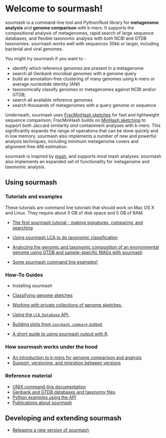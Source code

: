 # Welcome to sourmash!

sourmash is a command-line tool and Python/Rust library for
**metagenome analysis** and **genome comparison** with k-mers.  It
supports the compositional analysis of metagenomes, rapid search of
large sequence databases, and flexible taxonomic analysis with both
NCBI and GTDB taxonomies. sourmash works well with sequences 30kb or
larger, including bacterial and viral genomes.

You might try sourmash if you want to -

* identify which reference genomes are present in a metagenome
* search all Genbank microbial genomes with a genome query
* build an annotation-free clustering of many genomes using k-mers or average nucleotide identity (ANI)
* taxonomically classify genomes or metagenomes against NCBI and/or GTDB;
* search all available reference genomes
* search thousands of metagenomes with a query genome or sequence

Underneath, sourmash uses [FracMinHash sketches](@@) for fast and
lightweight sequence comparison; FracMinHash builds on
[MinHash sketching](@@wikipedia) to support both Jaccard similarity
_and_ containment analyses with k-mers.  This significantly expands
the range of operations that can be done quickly and in low
memory. sourmash also implements a number of new and powerful analysis
techniques, including minimum metagenome covers and alignment-free ANI
estimation.

sourmash is inspired by [mash](https://mash.readthedocs.io), and
supports most mash analyses. sourmash also implements an expanded set
of functionality for metagenome and taxonomic analysis.

## Using sourmash

### Tutorials and examples

These tutorials are command line tutorials that should work on Mac OS
X and Linux. They require about 5 GB of disk space and 5 GB of RAM.

* [The first sourmash tutorial - making signatures, comparing, and searching](tutorial-basic.md)

* [Using sourmash LCA to do taxonomic classification](tutorials-lca.md)

* [Analyzing the genomic and taxonomic composition of an environmental genome using GTDB and sample-specific MAGs with sourmash](tutorial-lemonade.md)

* [Some sourmash command line examples!](sourmash-examples.md)

### How-To Guides

* Installing sourmash

* [Classifying genome sketches](classifying-signatures.md)

* [Working with private collections of genome sketches.](sourmash-collections.md)

* [Using the `LCA_Database` API.](using-LCA-database-API.ipynb)

* [Building plots from `sourmash compare` output](plotting-compare.md).

* [A short guide to using sourmash output with R](other-languages.md).

### How sourmash works under the hood

* [An introduction to k-mers for genome comparison and analysis](kmers-and-minhash.md)
* [Support, versioning, and migration between versions](support.md)

### Reference material

* [UNIX command-line documentation](command-line.md)
* [Genbank and GTDB databases and taxonomy files](databases.md)
* [Python examples using the API](api-example.md)
* [Publications about sourmash](publications.md)

## Developing and extending sourmash

* [Releasing a new version of sourmash](release.md)
